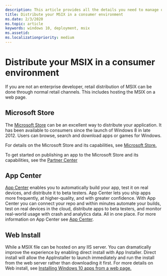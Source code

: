 ```yaml
---
description: This article provides all the details you need to manage deploying you MSIX applications in an retail environment.  This article is targeted at developers.
title: Distribute your MSIX in a consumer environment
ms.date: 2/3/2020
ms.topic: article
keywords: windows 10, deployment, msix
ms.assetid:  
ms.localizationpriority: medium
---
```


# Distribute your MSIX in a consumer environment

If you are not an enterprise developer, retail distribution of MSIX can be done through normal retail channels.  This includes hosting the MSIX on a web page.  

## Microsoft Store

The [Microsoft Store](https://www.microsoft.com/store/apps/windows) can be an excellent way to distribute your application.  It has been available to consumers since the launch of Windows 8 in late 2012. Users can browse, search and download apps or games for Windows.

For details on the Microsoft Store and its capabilities, see [Microsoft Store.](/windows/uwp/publish/) 

To get started on publishing an app to the Microsoft Store and its capabilities, see the [Partner Center](https://partner.microsoft.com/dashboard/home)

## App Center

[App Center](https://appcenter.ms/) enables you to automatically build your app, test it on real devices, and distribute it to beta testers.  App Center lets you ship apps more frequently, at higher-quality, and with greater confidence.  With App Center you can connect your repo and within minutes automate your builds, test on real devices in the cloud, distribute apps to beta testers, and monitor real-world usage with crash and analytics data. All in one place.
For more information on App Center see [App Center](/appcenter/).

## Web Install

While a MSIX file can be hosted on any IIS server.  You can dramatically improve the experience by enabling direct install with App Installer.  Direct install will allow the AppInstaller to launch immediately and run the install from the web server rather than downloading it first.  For more details on Web install, see 
[Installing Windows 10 apps from a web page.](../app-installer/installing-windows10-apps-web.md)


